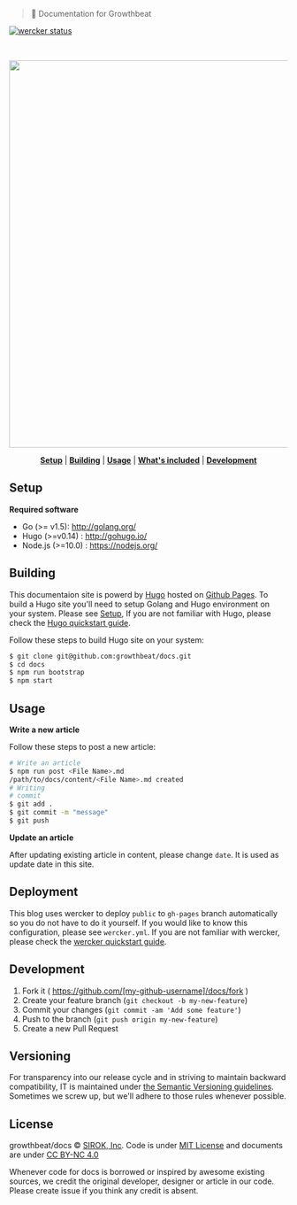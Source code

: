 > :page_facing_up: Documentation for Growthbeat

[![wercker status](https://app.wercker.com/status/11ae3cbebfab3a24b6d1a1eb0a864c57/s/master "wercker status")](https://app.wercker.com/project/bykey/11ae3cbebfab3a24b6d1a1eb0a864c57)

<br>

<p align="center">
<img src="https://dl.dropboxusercontent.com/u/74344418/github-image/docs.png" width="700" />
</p>

<p align="center">
  <b><a href="#setup">Setup</a></b>
  |
  <b><a href="#building">Building</a></b>
  |
  <b><a href="#usage">Usage</a></b>
  |
  <b><a href="#whats-included">What's included</a></b>
  |
  <b><a href="#development">Development</a></b>
</p>


## Setup

**Required software**

* Go (>= v1.5): http://golang.org/
* Hugo (>=v0.14) : http://gohugo.io/
* Node.js (>=10.0) : https://nodejs.org/


## Building

This documentaion site is powerd by [Hugo](http://gohugo.io/) hosted on [Github Pages](https://pages.github.com/). To build a Hugo site you'll need to setup Golang and Hugo environment on your system. Please see [Setup](#setup), If you are not familiar with Hugo, please check the [Hugo quickstart guide](https://gohugo.io/overview/quickstart/).

Follow these steps to build Hugo site on your system:

```bash
$ git clone git@github.com:growthbeat/docs.git
$ cd docs
$ npm run bootstrap
$ npm start
```


## Usage

**Write a new article**

Follow these steps to post a new article:

```bash
# Write an article
$ npm run post <File Name>.md
/path/to/docs/content/<File Name>.md created
# Writing
# commit
$ git add .
$ git commit -m "message"
$ git push
```

**Update an article**

After updating existing article in content, please change `date`. It is used as update date in this site.


## Deployment

This blog uses wercker to deploy `public` to `gh-pages` branch automatically so you do not have to do it yourself. If you would like to know this configuration, please see `wercker.yml`. If you are not familiar with wercker, please check the [wercker quickstart guide](http://devcenter.wercker.com/quickstarts/index.html).


## Development

1. Fork it ( https://github.com/[my-github-username]/docs/fork )
2. Create your feature branch (`git checkout -b my-new-feature`)
3. Commit your changes (`git commit -am 'Add some feature'`)
4. Push to the branch (`git push origin my-new-feature`)
5. Create a new Pull Request

## Versioning

For transparency into our release cycle and in striving to maintain backward compatibility, IT is maintained under [the Semantic Versioning guidelines](http://semver.org/). Sometimes we screw up, but we'll adhere to those rules whenever possible.


## License

growthbeat/docs © [SIROK, Inc][sirok]. Code is under [MIT License](https://opensource.org/licenses/MIT) and documents are under [CC BY-NC 4.0](http://creativecommons.org/licenses/by-nc/4.0/)

Whenever code for docs is borrowed or inspired by awesome existing sources, we credit the original developer, designer or article in our code. Please create issue if you think any credit is absent.


[sirok]:          http://sirok.co.jp/
